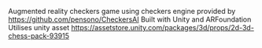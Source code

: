 Augmented reality checkers game using checkers engine provided by https://github.com/pensono/CheckersAI
Built with Unity and ARFoundation
Utilises unity asset https://assetstore.unity.com/packages/3d/props/2d-3d-chess-pack-93915
